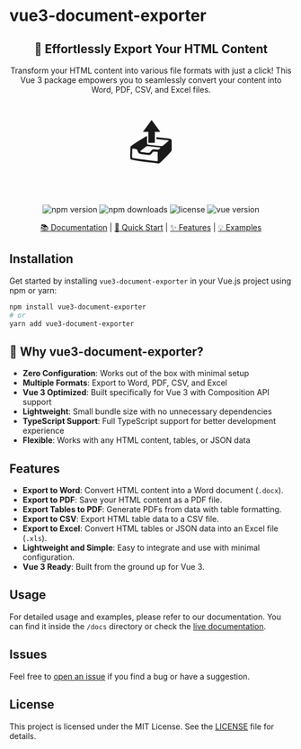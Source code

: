 # vue3-document-exporter
<div align="center">
 
 <h2>🚀 Effortlessly Export Your HTML Content</h2>
 
 <p>Transform your HTML content into various file formats with just a click! This Vue 3 package empowers you to seamlessly convert your content into Word, PDF, CSV, and Excel files.</p>

 <div style="font-size: 80px; margin: 30px 0;">
   📤
 </div>

 <p>
   <img src="https://img.shields.io/npm/v/vue3-document-exporter.svg" alt="npm version">
   <img src="https://img.shields.io/npm/dt/vue3-document-exporter.svg" alt="npm downloads">
   <img src="https://img.shields.io/github/license/IdreesAbuEtewy/vue3-document-exporter.svg" alt="license">
   <img src="https://img.shields.io/badge/Vue-3.x-brightgreen.svg" alt="vue version">
 </p>

 <p>
   <a href="https://idrees-etewy.github.io/vue3-document-exporter/">📚 Documentation</a> |
   <a href="#quick-start">🚀 Quick Start</a> |
   <a href="#features">✨ Features</a> |
   <a href="#examples">💡 Examples</a>
 </p>

</div>

## Installation

Get started by installing `vue3-document-exporter` in your Vue.js project using npm or yarn:

```bash
npm install vue3-document-exporter
# or
yarn add vue3-document-exporter
```


## 🎯 Why vue3-document-exporter?

- **Zero Configuration**: Works out of the box with minimal setup
- **Multiple Formats**: Export to Word, PDF, CSV, and Excel
- **Vue 3 Optimized**: Built specifically for Vue 3 with Composition API support
- **Lightweight**: Small bundle size with no unnecessary dependencies
- **TypeScript Support**: Full TypeScript support for better development experience
- **Flexible**: Works with any HTML content, tables, or JSON data
  

## Features

*   **Export to Word**: Convert HTML content into a Word document (`.docx`).
*   **Export to PDF**: Save your HTML content as a PDF file.
*   **Export Tables to PDF**: Generate PDFs from data with table formatting.
*   **Export to CSV**: Export HTML table data to a CSV file.
*   **Export to Excel**: Convert HTML tables or JSON data into an Excel file (`.xls`).
*   **Lightweight and Simple**: Easy to integrate and use with minimal configuration.
*   **Vue 3 Ready**: Built from the ground up for Vue 3.

## Usage

For detailed usage and examples, please refer to our documentation. You can find it inside the `/docs` directory or check the [live documentation](https://vue3-document-exporter.vercel.app/).

## Issues

Feel free to [open an issue](https://github.com/IdreesAbuEtewy/vue3-document-exporter/issues) if you find a bug or have a suggestion.

## License

This project is licensed under the MIT License. See the [LICENSE](LICENSE) file for details.
